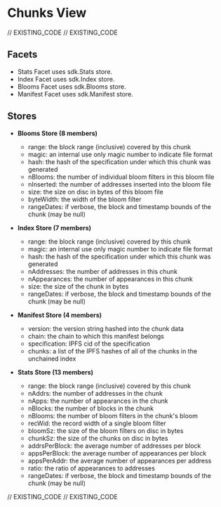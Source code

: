 <!--
Copyright 2016, 2026 The Authors. All rights reserved.
Use of this source code is governed by a license that can
be found in the LICENSE file.

Parts of this file were auto generated. Edit only those parts of
the code inside of 'EXISTING_CODE' tags.
-->
# Chunks View

// EXISTING_CODE
// EXISTING_CODE

## Facets

- Stats Facet uses sdk.Stats store.
- Index Facet uses sdk.Index store.
- Blooms Facet uses sdk.Blooms store.
- Manifest Facet uses sdk.Manifest store.

## Stores

- **Blooms Store (8 members)**

  - range: the block range (inclusive) covered by this chunk
  - magic: an internal use only magic number to indicate file format
  - hash: the hash of the specification under which this chunk was generated
  - nBlooms: the number of individual bloom filters in this bloom file
  - nInserted: the number of addresses inserted into the bloom file
  - size: the size on disc in bytes of this bloom file
  - byteWidth: the width of the bloom filter
  - rangeDates: if verbose, the block and timestamp bounds of the chunk (may be null)

- **Index Store (7 members)**

  - range: the block range (inclusive) covered by this chunk
  - magic: an internal use only magic number to indicate file format
  - hash: the hash of the specification under which this chunk was generated
  - nAddresses: the number of addresses in this chunk
  - nAppearances: the number of appearances in this chunk
  - size: the size of the chunk in bytes
  - rangeDates: if verbose, the block and timestamp bounds of the chunk (may be null)

- **Manifest Store (4 members)**

  - version: the version string hashed into the chunk data
  - chain: the chain to which this manifest belongs
  - specification: IPFS cid of the specification
  - chunks: a list of the IPFS hashes of all of the chunks in the unchained index

- **Stats Store (13 members)**

  - range: the block range (inclusive) covered by this chunk
  - nAddrs: the number of addresses in the chunk
  - nApps: the number of appearances in the chunk
  - nBlocks: the number of blocks in the chunk
  - nBlooms: the number of bloom filters in the chunk's bloom
  - recWid: the record width of a single bloom filter
  - bloomSz: the size of the bloom filters on disc in bytes
  - chunkSz: the size of the chunks on disc in bytes
  - addrsPerBlock: the average number of addresses per block
  - appsPerBlock: the average number of appearances per block
  - appsPerAddr: the average number of appearances per address
  - ratio: the ratio of appearances to addresses
  - rangeDates: if verbose, the block and timestamp bounds of the chunk (may be null)

// EXISTING_CODE
// EXISTING_CODE
